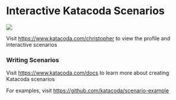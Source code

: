 # Interactive Katacoda Scenarios

[![](http://shields.katacoda.com/katacoda/christopher/count.svg)](https://www.katacoda.com/christopher "Get your profile on Katacoda.com")

Visit https://www.katacoda.com/christopher to view the profile and interactive scenarios

### Writing Scenarios
Visit https://www.katacoda.com/docs to learn more about creating Katacoda scenarios

For examples, visit https://github.com/katacoda/scenario-example

